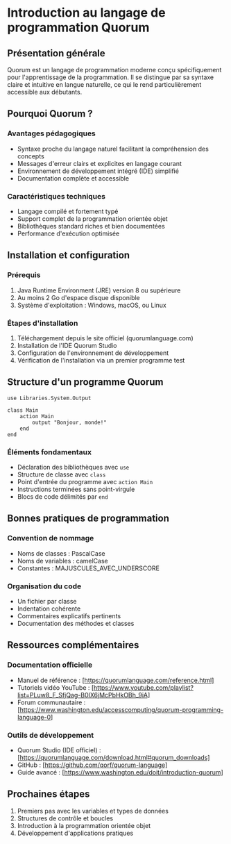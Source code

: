 # Introduction au langage de programmation Quorum

## Présentation générale

Quorum est un langage de programmation moderne conçu spécifiquement pour l'apprentissage de la programmation. Il se distingue par sa syntaxe claire et intuitive en langue naturelle, ce qui le rend particulièrement accessible aux débutants.

## Pourquoi Quorum ?

### Avantages pédagogiques
- Syntaxe proche du langage naturel facilitant la compréhension des concepts
- Messages d'erreur clairs et explicites en langage courant
- Environnement de développement intégré (IDE) simplifié
- Documentation complète et accessible

### Caractéristiques techniques
- Langage compilé et fortement typé
- Support complet de la programmation orientée objet
- Bibliothèques standard riches et bien documentées
- Performance d'exécution optimisée

## Installation et configuration

### Prérequis
1. Java Runtime Environment (JRE) version 8 ou supérieure
2. Au moins 2 Go d'espace disque disponible
3. Système d'exploitation : Windows, macOS, ou Linux

### Étapes d'installation
1. Téléchargement depuis le site officiel (quorumlanguage.com)
2. Installation de l'IDE Quorum Studio
3. Configuration de l'environnement de développement
4. Vérification de l'installation via un premier programme test

## Structure d'un programme Quorum

```quorum
use Libraries.System.Output

class Main
    action Main
        output "Bonjour, monde!"
    end
end
```

### Éléments fondamentaux
- Déclaration des bibliothèques avec `use`
- Structure de classe avec `class`
- Point d'entrée du programme avec `action Main`
- Instructions terminées sans point-virgule
- Blocs de code délimités par `end`

## Bonnes pratiques de programmation

### Convention de nommage
- Noms de classes : PascalCase
- Noms de variables : camelCase
- Constantes : MAJUSCULES_AVEC_UNDERSCORE

### Organisation du code
- Un fichier par classe
- Indentation cohérente
- Commentaires explicatifs pertinents
- Documentation des méthodes et classes

## Ressources complémentaires

### Documentation officielle
- Manuel de référence : [https://quorumlanguage.com/reference.html]
- Tutoriels vidéo YouTube : [https://www.youtube.com/playlist?list=PLuw8_F_SfjQag-B0IX6jMcPbHkOBh_9iA]
- Forum communautaire : [https://www.washington.edu/accesscomputing/quorum-programming-language-0]

### Outils de développement
- Quorum Studio (IDE officiel) : [https://quorumlanguage.com/download.html#quorum_downloads]
- GitHub : [https://github.com/qorf/quorum-language]
- Guide avancé : [https://www.washington.edu/doit/introduction-quorum]

## Prochaines étapes

1. Premiers pas avec les variables et types de données
2. Structures de contrôle et boucles
3. Introduction à la programmation orientée objet
4. Développement d'applications pratiques